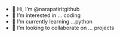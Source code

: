 - 👋 Hi, I’m @narapatiritgithub
- 👀 I’m interested in ... coding
- 🌱 I’m currently learning ...python
- 💞️ I’m looking to collaborate on ... projects

<!---
narapatiritgithub/narapatiritgithub is a ✨ special ✨ repository because its `README.md` (this file) appears on your GitHub profile.
You can click the Preview link to take a look at your changes.
--->
